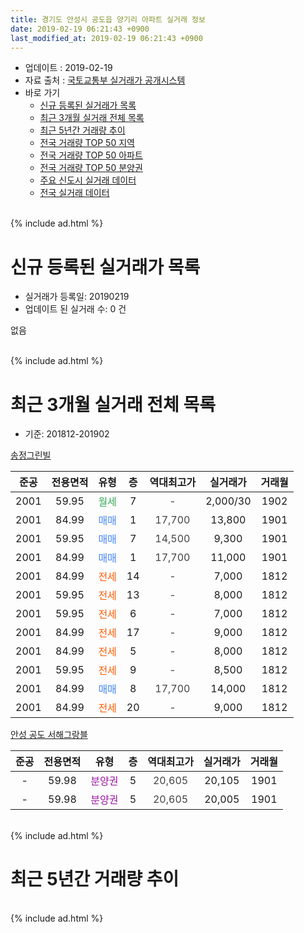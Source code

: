 ```yaml
---
title: 경기도 안성시 공도읍 양기리 아파트 실거래 정보
date: 2019-02-19 06:21:43 +0900
last_modified_at: 2019-02-19 06:21:43 +0900
---
```


* 업데이트 : 2019-02-19
* 자료 출처 : [국토교통부 실거래가 공개시스템](http://rt.molit.go.kr)
* 바로 가기
    * [신규 등록된 실거래가 목록](#신규-등록된-실거래가-목록)
    * [최근 3개월 실거래 전체 목록](#최근-3개월-실거래-전체-목록)
    * [최근 5년간 거래량 추이](#최근-5년간-거래량-추이)
    * [전국 거래량 TOP 50 지역](https://inasie.github.io/apt-trade-info/최근-3개월-전국에서-가장-거래가-많이-발생한-지역)
    * [전국 거래량 TOP 50 아파트](https://inasie.github.io/apt-trade-info/최근-3개월-전국에서-가장-거래가-많이-발생한-아파트)
    * [전국 거래량 TOP 50 분양권](https://inasie.github.io/apt-trade-info/최근-3개월-전국에서-가장-거래가-많이-발생한-분양권)
    * [주요 신도시 실거래 데이터](https://inasie.github.io/apt-trade-info/주요-신도시)
    * [전국 실거래 데이터](https://inasie.github.io/apt-trade-info/전국)
<br>
{% include ad.html %}
<br>

# 신규 등록된 실거래가 목록
* 실거래가 등록일: 20190219
* 업데이트 된 실거래 수: 0 건

없음

<br>
{% include ad.html %}
<br>

# 최근 3개월 실거래 전체 목록
* 기준: 201812-201902


[송정그린빌](https://search.naver.com/search.naver?query=%EA%B2%BD%EA%B8%B0%EB%8F%84+%EC%95%88%EC%84%B1%EC%8B%9C+%EA%B3%B5%EB%8F%84%EC%9D%8D+%EC%96%91%EA%B8%B0%EB%A6%AC+%EC%86%A1%EC%A0%95%EA%B7%B8%EB%A6%B0%EB%B9%8C)

|준공|전용면적|유형|층|역대최고가|실거래가|거래월|
|:---:|:---:|:---:|:---:|:---:|:---:|:---:|
|2001|59.95|<span style="color:#34a853">월세</span>|7|<span style="color:#444444">-</span>|2,000/30|1902|
|2001|84.99|<span style="color:#4285f3">매매</span>|1|<span style="color:#444444">17,700</span>|13,800|1901|
|2001|59.95|<span style="color:#4285f3">매매</span>|7|<span style="color:#444444">14,500</span>|9,300|1901|
|2001|84.99|<span style="color:#4285f3">매매</span>|1|<span style="color:#444444">17,700</span>|11,000|1901|
|2001|84.99|<span style="color:#ff5a00">전세</span>|14|<span style="color:#444444">-</span>|7,000|1812|
|2001|59.95|<span style="color:#ff5a00">전세</span>|13|<span style="color:#444444">-</span>|8,000|1812|
|2001|59.95|<span style="color:#ff5a00">전세</span>|6|<span style="color:#444444">-</span>|7,000|1812|
|2001|84.99|<span style="color:#ff5a00">전세</span>|17|<span style="color:#444444">-</span>|9,000|1812|
|2001|84.99|<span style="color:#ff5a00">전세</span>|5|<span style="color:#444444">-</span>|8,000|1812|
|2001|59.95|<span style="color:#ff5a00">전세</span>|9|<span style="color:#444444">-</span>|8,500|1812|
|2001|84.99|<span style="color:#4285f3">매매</span>|8|<span style="color:#444444">17,700</span>|14,000|1812|
|2001|84.99|<span style="color:#ff5a00">전세</span>|20|<span style="color:#444444">-</span>|9,000|1812|

[안성 공도 서해그랑블](https://search.naver.com/search.naver?query=%EA%B2%BD%EA%B8%B0%EB%8F%84+%EC%95%88%EC%84%B1%EC%8B%9C+%EA%B3%B5%EB%8F%84%EC%9D%8D+%EC%96%91%EA%B8%B0%EB%A6%AC+%EC%95%88%EC%84%B1+%EA%B3%B5%EB%8F%84+%EC%84%9C%ED%95%B4%EA%B7%B8%EB%9E%91%EB%B8%94)

|준공|전용면적|유형|층|역대최고가|실거래가|거래월|
|:---:|:---:|:---:|:---:|:---:|:---:|:---:|
|-|59.98|<span style="color:#9C11A5">분양권</span>|5|<span style="color:#444444">20,605</span>|20,105|1901|
|-|59.98|<span style="color:#9C11A5">분양권</span>|5|<span style="color:#444444">20,605</span>|20,005|1901|


<br>
{% include ad.html %}
<br>

# 최근 5년간 거래량 추이


<div style="width:100%;">
    <canvas id="deal_progress" height="200"></canvas>
</div>

<script>
new Chart(document.getElementById("deal_progress"), {
    type: 'line',
    data: {
        labels: ['201402','201403','201404','201405','201406','201407','201408','201409','201410','201411','201412','201501','201502','201503','201504','201505','201506','201507','201508','201509','201510','201511','201512','201601','201602','201603','201604','201605','201606','201607','201608','201609','201610','201611','201612','201701','201702','201703','201704','201705','201706','201707','201708','201709','201710','201711','201712','201801','201802','201803','201804','201805','201806','201807','201808','201809','201810','201811','201812','201901','201902'],
        datasets: [{
            label: '매매',
            pointRadius: 1,
            data: [4, 9, 5, 2, 1, 4, 5, 6, 3, 8, 3, 5, 7, 9, 6, 7, 9, 7, 5, 2, 9, 0, 2, 3, 3, 3, 8, 6, 3, 8, 6, 15, 5, 2, 4, 2, 2, 5, 9, 8, 3, 5, 5, 2, 1, 8, 4, 1, 2, 2, 4, 5, 3, 4, 4, 1, 4, 3, 1, 5, 0],
            borderColor: "rgba(255, 201, 14, 1)",
            backgroundColor: "rgba(255, 201, 14, 0.5)",
            fill: false,
            lineTension: 0
        },{
            label: '전월세',
            pointRadius: 1,
            data: [5, 5, 4, 9, 4, 4, 0, 1, 4, 1, 0, 2, 5, 2, 4, 0, 3, 2, 1, 3, 4, 3, 3, 1, 2, 5, 6, 2, 0, 5, 2, 4, 3, 0, 2, 0, 4, 4, 2, 0, 4, 1, 2, 1, 0, 3, 1, 0, 0, 0, 1, 2, 4, 2, 4, 2, 3, 3, 7, 0, 1],
            borderColor: "rgba(0, 141, 185, 1)",
            backgroundColor: "rgba(0, 141, 185, 0.5)",
            fill: false,
            lineTension: 0
        }
        ]
    },
    options: {
        responsive: true,
        title: {
            display: false
        },
        tooltips: {
            mode: 'index',
            intersect: false
        },
        hover: {
            mode: 'nearest',
            intersect: true
        },
        scales: {
            xAxes: [{
                display: true,
                scaleLabel: {
                    display: true,
                    labelString: '년/월'
                }
            }],
            yAxes: [{
                display: true,
                ticks: {
                    suggestedMin: 0,
                },
                scaleLabel: {
                    display: true,
                    labelString: '실거래 수'
                }
            }]
        }
    }
});

</script>


<br>
{% include ad.html %}
<br>

